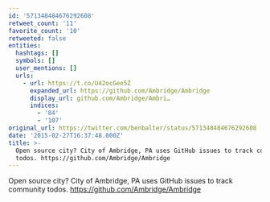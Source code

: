 ```yaml
---
id: '571348484676292608'
retweet_count: '11'
favorite_count: '10'
retweeted: false
entities:
  hashtags: []
  symbols: []
  user_mentions: []
  urls:
    - url: https://t.co/U42ocGee5Z
      expanded_url: https://github.com/Ambridge/Ambridge
      display_url: github.com/Ambridge/Ambri…
      indices:
        - '84'
        - '107'
original_url: https://twitter.com/benbalter/status/571348484676292608
date: '2015-02-27T16:37:48.000Z'
title: >-
  Open source city? City of Ambridge, PA uses GitHub issues to track community
  todos. https://github.com/Ambridge/Ambridge
---
```


Open source city? City of Ambridge, PA uses GitHub issues to track community todos. https://github.com/Ambridge/Ambridge